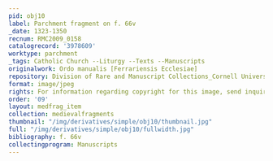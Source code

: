 ```yaml
---
pid: obj10
label: Parchment fragment on f. 66v
_date: 1323-1350
recnum: RMC2009_0158
catalogrecord: '3978609'
worktype: parchment
_tags: Catholic Church --Liturgy --Texts --Manuscripts
originalwork: Ordo manualis [Ferrariensis Ecclesiae]
repository: Division of Rare and Manuscript Collections_Cornell University Library
format: image/jpeg
rights: For information regarding copyright for this image, send inquiries to rarerepro@cornell.edu
order: '09'
layout: medfrag_item
collection: medievalfragments
thumbnail: "/img/derivatives/simple/obj10/thumbnail.jpg"
full: "/img/derivatives/simple/obj10/fullwidth.jpg"
bibliography: f. 66v
collectingprogram: Manuscripts
---
```

